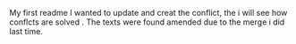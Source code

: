 My first readme
I wanted to update and creat the conflict, the i will see how conflcts are solved .
The texts were found amended due to the merge i did last time.
